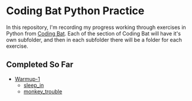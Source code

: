 # Coding Bat Python Practice

In this repository, I'm recording my progress working through exercises in Python from [Coding Bat](https://codingbat.com/python). Each of the section of Coding Bat will have it's own subfolder, and then in each subfolder there will be a folder for each exercise.

## Completed So Far

* [Warmup-1](/warmup-1)
  * [sleep_in](/warmup-1/sleep_in)
  * [monkey_trouble](/warmup-1/monkey_trouble)
